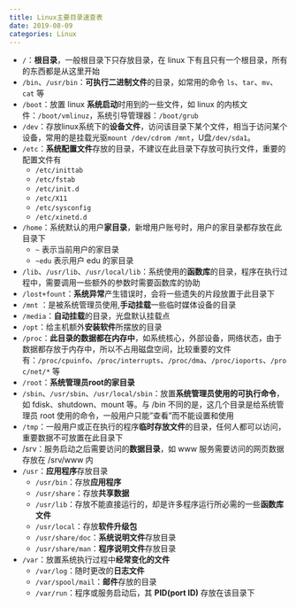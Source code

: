 ```yaml
---
title: Linux主要目录速查表
date: 2019-08-09
categories: Linux
---
```


* `/`：**根目录**，一般根目录下只存放目录，在 linux 下有且只有一个根目录，所有的东西都是从这里开始
* `/bin`、`/usr/bin`：**可执行二进制文件**的目录，如常用的命令 `ls`、`tar`、`mv`、`cat` 等
* `/boot`：放置 linux **系统启动**时用到的一些文件，如 linux 的内核文件：`/boot/vmlinuz`，系统引导管理器：`/boot/grub`
* `/dev`：存放linux系统下的**设备文件**，访问该目录下某个文件，相当于访问某个设备，常用的是挂载光驱`mount /dev/cdrom /mnt`，U盘`/dev/sda1`。
* `/etc`：**系统配置文件**存放的目录，不建议在此目录下存放可执行文件，重要的配置文件有
    * `/etc/inittab`
    * `/etc/fstab`
    * `/etc/init.d`
    * `/etc/X11`
    * `/etc/sysconfig`
    * `/etc/xinetd.d`
* `/home`：系统默认的用户**家目录**，新增用户账号时，用户的家目录都存放在此目录下
    * `~` 表示当前用户的家目录
    * `~edu` 表示用户 edu 的家目录
* `/lib`、`/usr/lib`、`/usr/local/lib`：系统使用的**函数库**的目录，程序在执行过程中，需要调用一些额外的参数时需要函数库的协助
* `/lost+fount`：**系统异常**产生错误时，会将一些遗失的片段放置于此目录下
* `/mnt` ：是被系统管理员使用,**手动挂载**一些临时媒体设备的目录
* `/media`：**自动挂载**的目录，光盘默认挂载点
* `/opt`：给主机额外**安装软件**所摆放的目录
* `/proc`：**此目录的数据都在内存中**，如系统核心，外部设备，网络状态，由于数据都存放于内存中，所以不占用磁盘空间，比较重要的文件有：`/proc/cpuinfo`、`/proc/interrupts`、`/proc/dma`、`/proc/ioports`、`/proc/net/*` 等
* `/root`：**系统管理员root的家目录**
* `/sbin`、`/usr/sbin`、`/usr/local/sbin`：放置**系统管理员使用的可执行命令**，如 fdisk、shutdown、mount 等。与 /bin 不同的是，这几个目录是给系统管理员 root 使用的命令，一般用户只能”查看”而不能设置和使用
* `/tmp`：一般用户或正在执行的程序**临时存放文件**的目录，任何人都可以访问，重要数据不可放置在此目录下
* /srv：服务启动之后需要访问的**数据目录**，如 www 服务需要访问的网页数据存放在 /srv/www 内
* `/usr`：**应用程序**存放目录
    * `/usr/bin`：存放**应用程序**
    * `/usr/share`：存放**共享数据**
    * `/usr/lib`：存放不能直接运行的，却是许多程序运行所必需的一些**函数库文件**
    * `/usr/local`：存放**软件升级包**
    * `/usr/share/doc`：**系统说明文件**存放目录
    * `/usr/share/man`：**程序说明文件**存放目录
* `/var`：放置系统执行过程中**经常变化的文件**
    * `/var/log`：随时更改的**日志文件**
    * `/var/spool/mail`：**邮件**存放的目录
    * `/var/run`：程序或服务启动后，其 **PID(port ID)** 存放在该目录下